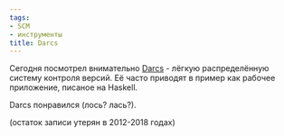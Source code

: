 ```yaml
---
tags:
- SCM
- инструменты
title: Darcs
---
```


Сегодня посмотрел внимательно [Darcs][] - лёгкую распределённую систему
контроля версий. Её часто приводят в пример как рабочее приложение,
писаное на Haskell.

Darcs понравился (лось? лась?).

(остаток записи утерян в 2012-2018 годах)

  [Darcs]: http://www.darcs.net/
